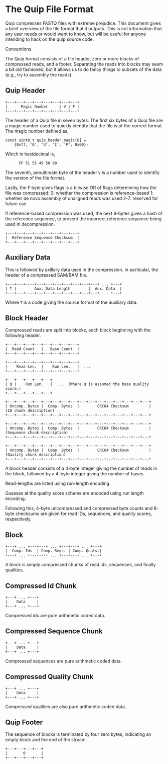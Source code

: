 
The Quip File Format
====================

Quip compresses FASTQ files with extreme prejudice. This document gives a brief
overview of the file format that it outputs. This is not information that any
user needs or would want to know, but will be useful for anyone intending to
hack on the quip source code.

Conventions


The Quip format consists of a file header, zero or more blocks of compressed
reads, and a footer. Separating the reads into blocks may seem a bit old
fashioned, but it allows us to do fancy things to subsets of the data (e.g., try
to assembly the reads).


Quip Header
-----------

    +---+---+---+---+---+---+---+---+
    |      Magic Number     | V | F |
    +---+---+---+---+---+---+---+---+


The header of a Quip file in seven bytes.  The first six bytes of a Quip file
are a magic number used to quickly identify that the file is of the correct
format. The magic number defined as,

    const uint8_t quip_header_magic[6] = 
        {0xff, 'Q', 'U', 'I', 'P', 0x00};

Which in hexidecimal is,

          FF 51 55 49 50 00

The seventh, penultimate byte of the header `V` is a number used to identify
the version of the file format.

Lastly, the F byte gives flags is a bitwise OR of flags determining how the
file was compressed:
    0:   whether the compression is reference-based
    1:   whether de novo assembly of unaligned reads was used
    2-7: reserved for future use

If reference-based compression was used, the next 8-bytes gives a hash of the
reference sequence, to prevent the incorrect reference sequence being used in
decompression.

    +---+---+---+---+---+---+---+---+
    |  Reference Sequence Checksum  |
    +---+---+---+---+---+---+---+---+


Auxiliary Data
--------------

This is followed by axillary data used in the compression. In particular, the
header of a compressed SAM/BAM file.

    +---+---+----+---+---+---+---+---+---+---+ ... +---+
    | T |        Aux. Data Length        |  Aux. Data  |
    +---+---+----+---+---+---+---+---+---+---+ ... +---+

Where `T` is a code giving the source format of the auxiliary data.



Block Header
------------

Compressed reads are split into blocks, each block beginning with the
following header.

    +---+---+---+---+---+---+---+---+
    |  Read Count   |   Base Count  |
    +---+---+---+---+---+---+---+---+

    +---+---+---+---+---+---+---+---+
    |    Read Len.  |    Run Len.   |  ...
    +---+---+---+---+---+---+---+---+

    +---+---+---+---+---+
    | Q |    Run Len.   |  ...  (Where Q is assumed the base quality score.)
    +---+---+---+---+---+        

    +---+---+---+---+---+---+---+---+---+---+---+---+---+---+---+---+
    | Uncomp. Bytes |  Comp. Bytes  |        CRC64 Checksum         |   (ID chunk description)
    +---+---+---+---+---+---+---+---+---+---+---+---+---+---+---+---+

    +---+---+---+---+---+---+---+---+---+---+---+---+---+---+---+---+
    | Uncomp. Bytes |  Comp. Bytes  |        CRC64 Checksum         |   (Sequence chunk description)
    +---+---+---+---+---+---+---+---+---+---+---+---+---+---+---+---+

    +---+---+---+---+---+---+---+---+---+---+---+---+---+---+---+---+
    | Uncomp. Bytes |  Comp. Bytes  |        CRC64 Checksum         |   (Quality chunk description)
    +---+---+---+---+---+---+---+---+---+---+---+---+---+---+---+---+

A block header consists of a 4-byte integer giving the number of reads in
the block, followed by a 4-byte integer giving the number of bases.

Read-lengths are listed using run-length encoding.

Guesses at the quality score scheme are encoded using run length encoding.

Following this, 4-byte uncompressed and compressed byte counts and 8-byte
checksums are given for read IDs, sequences, and quality scores,
respectively.



Block
-----

    +---+ ... +---+---+ ... +---+---+ ... +---+
    |  Comp. Ids  | Comp. Seqs. | Comp. Quals.|
    +---+ ... +---+---+ ... +---+---+ ... +---+

A block is simply compressed chunks of read ids, sequences, and finally
qualities.


Compressed Id Chunk
-------------------

    +---+ ... +---+
    |    Data     |
    +---+ ... +---+

Compressed ids are pure arithmetic coded data.


Compressed Sequence Chunk
-------------------------

    +---+ ... +---+
    |    Data     |
    +---+ ... +---+

Compressed sequences are pure arithmetic coded data.


Compressed Quality Chunk
------------------------

    +---+ ... +---+
    |    Data     |
    +---+ ... +---+

Compressed qualities are also pure arithmetic coded data.


Quip Footer
-----------

The sequence of blocks is terminated by four zero bytes, indicating
an empty block and the end of the stream.

    +---+---+---+---+
    |       0       |
    +---+---+---+---+



